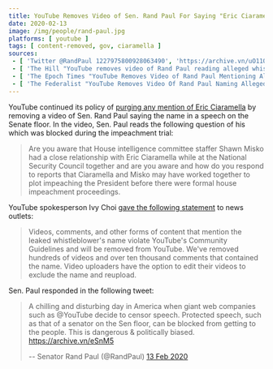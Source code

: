 ```yaml
---
title: YouTube Removes Video of Sen. Rand Paul For Saying "Eric Ciaramella"
date: 2020-02-13
image: /img/people/rand-paul.jpg
platforms: [ youtube ]
tags: [ content-removed, gov, ciaramella ]
sources:
 - [ 'Twitter @RandPaul 1227975800928063490', 'https://archive.vn/uO11Q' ]
 - [ 'The Hill "YouTube removes video of Rand Paul reading alleged whistleblower''s name on Senate floor" by Justin Wise (13 Feb 2020)', 'https://archive.vn/6bmlL' ]
 - [ 'The Epoch Times "YouTube Removes Video of Rand Paul Mentioning Alleged Whistleblower''s Name" by Jack Phillips (13 Feb 2020)', 'https://archive.vn/XTCWe' ]
 - [ 'The Federalist "YouTube Removes Video Of Rand Paul Naming Alleged Ukraine Whistleblower On Senate Floor" by Tristan Justice (13 Feb 2020)', 'https://archive.vn/xYXDW' ]
---
```


YouTube continued its policy of [purging any mention of Eric
Ciaramella](/events/facebook-youtube-purge-mentions-of-eric-ciaramella-as-alleged-whistleblower/)
by removing a video of Sen. Rand Paul saying the name in a speech on the Senate
floor. In the video, Sen. Paul reads the following question of his which was
blocked during the impeachment trial:
> Are you aware that House intelligence committee staffer Shawn Misko had a
> close relationship with Eric Ciaramella while at the National Security
> Council together and are you aware and how do you respond to reports that
> Ciaramella and Misko may have worked together to plot impeaching the
> President before there were formal house impeachment proceedings.

YouTube spokesperson Ivy Choi [gave the following
statement](https://archive.vn/XTCWe#selection-1147.0-1147.369) to news outlets:
> Videos, comments, and other forms of content that mention the leaked
> whistleblower's name violate YouTube's Community Guidelines and will be
> removed from YouTube. We've removed hundreds of videos and over ten thousand
> comments that contained the name. Video uploaders have the option to edit
> their videos to exclude the name and reupload.

Sen. Paul responded in the following tweet:
> A chilling and disturbing day in America when giant web companies such as
> @YouTube decide to censor speech. Protected speech, such as that of a senator
> on the Sen floor, can be blocked from getting to the people. This is
> dangerous & politically biased. https://archive.vn/eSnM5
>
> -- Senator Rand Paul (@RandPaul) [13 Feb 2020](https://archive.vn/uO11Q)
